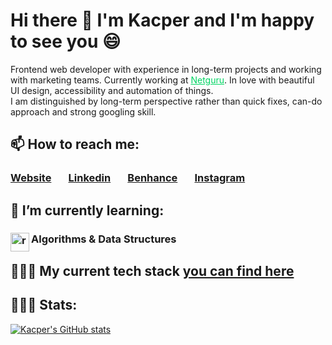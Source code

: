 [done]: https://user-images.githubusercontent.com/29199184/32275438-8385f5c0-bf0b-11e7-9406-42265f71e2bd.png "Done"
# Hi there 👋 I'm Kacper and I'm happy to see you 😄
Frontend web developer with experience in long-term projects and working with marketing teams. Currently working at <a href="https://www.netguru.com/" style="color: #00d563;">Netguru</a>. In love with beautiful UI design, accessibility and automation of things.
</br>
I am distinguished by long-term perspective rather than quick fixes, can-do approach and strong googling skill.

## 📫 How to reach me:
###  [Website](http://kacperwalter.com/) &nbsp; &nbsp; &nbsp; [Linkedin](https://www.linkedin.com/in/kacper-walter/) &nbsp; &nbsp; &nbsp; [Benhance](https://www.behance.net/kacwal4f66) &nbsp; &nbsp; &nbsp; [Instagram](https://www.instagram.com/wacperkalter/?hl=pl)

## 🌱 I’m currently learning:

### <img align="left" src="https://e7.pngegg.com/pngimages/409/834/png-clipart-data-structures-and-algorithms-computer-icons-computer-software-others-miscellaneous-blue.png" alt="react" height="30"/> Algorithms & Data Structures

## 👨🏻‍💻 My current tech stack <a href="https://github.com/kacperwalter/code-notes/blob/master/README.md">you can find here</a>


## 🙆🏻‍♂️ Stats:
[![Kacper's GitHub stats](https://github-readme-stats.vercel.app/api?username=kacperwalter&theme=react&show_icons=true)](https://github.com/anuraghazra/github-readme-stats)
